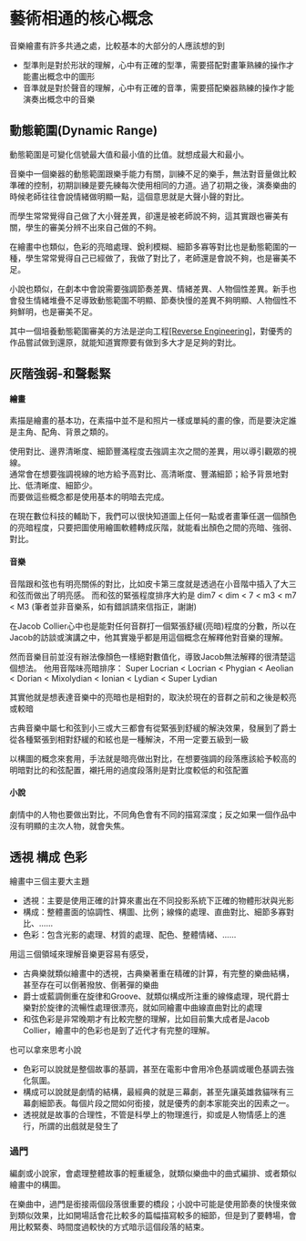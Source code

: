 # 藝術相通的核心概念

音樂繪畫有許多共通之處，比較基本的大部分的人應該想的到
* 型準則是對於形狀的理解，心中有正確的型準，需要搭配對畫筆熟練的操作才能畫出概念中的圖形
* 音準就是對於聲音的理解，心中有正確的音準，需要搭配樂器熟練的操作才能演奏出概念中的音樂

## 動態範圍(Dynamic Range)
動態範圍是可變化信號最大值和最小值的比值。就想成最大和最小。

音樂中一個樂器的動態範圍跟樂手能力有關，訓練不足的樂手，無法對音量做比較準確的控制，初期訓練是要先練每次使用相同的力道。過了初期之後，演奏樂曲的時候老師往往會說情緒做明顯一點，這個意思就是大聲小聲的對比。

而學生常常覺得自己做了大小聲差異，卻還是被老師說不夠，這其實跟也審美有關，學生的審美分辨不出來自己做的不夠。

在繪畫中也類似，色彩的亮暗處理、銳利模糊、細節多寡等對比也是動態範圍的一種，學生常常覺得自己已經做了，我做了對比了，老師還是會說不夠，也是審美不足。

小說也類似，在劇本中會說需要強調節奏差異、情緒差異、人物個性差異。新手也會發生情緒堆疊不足導致動態範圍不明顯、節奏快慢的差異不夠明顯、人物個性不夠鮮明，也是審美不足。

其中一個培養動態範圍審美的方法是逆向工程[[Reverse Engineering]](/Content/Article/Applied%20Sciences/Reverse%20Engineering)，對優秀的作品嘗試做到還原，就能知道實際要有做到多大才是足夠的對比。

## 灰階強弱-和聲鬆緊

#### 繪畫
素描是繪畫的基本功，在素描中並不是和照片一樣或單純的畫的像，而是要決定誰是主角、配角、背景之類的。

使用對比、邊界清晰度、細節豐滿程度去強調主次之間的差異，用以導引觀眾的視線。  
通常會在想要強調視線的地方給予高對比、高清晰度、豐滿細節；給予背景地對比、低清晰度、細節少。  
而要做這些概念都是使用基本的明暗去完成。

在現在數位科技的輔助下，我們可以很快知道圖上任何一點或者畫筆任選一個顏色的亮暗程度，只要把圖使用繪圖軟體轉成灰階，就能看出顏色之間的亮暗、強弱、對比。

#### 音樂
音階跟和弦也有明亮關係的對比，比如皮卡第三度就是透過在小音階中插入了大三和弦而做出了明亮感。
而和弦的緊張程度排序大約是 dim7 < dim < 7 < m3 < m7 < M3 (筆者並非音樂系，如有錯誤請來信指正，謝謝)

在Jacob Collier心中也是能對任何音群打一個緊張舒緩(亮暗)程度的分數，所以在Jacob的訪談或演講之中，他其實幾乎都是用這個概念在解釋他對音樂的理解。

然而音樂目前並沒有辦法像顏色一樣絕對數值化，導致Jacob無法解釋的很清楚這個想法。
他用音階味亮暗排序：
Super Locrian < Locrian < Phygian < Aeolian < Dorian < Mixolydian < Ionian < Lydian < Super Lydian  

其實他就是想表達音樂中的亮暗也是相對的，取決於現在的音群之前和之後是較亮或較暗

古典音樂中屬七和弦到小三或大三都會有從緊張到舒緩的解決效果，發展到了爵士從各種緊張到相對舒緩的和絃也是一種解決，不用一定要五級到一級

以構圖的概念來套用，手法就是暗亮做出對比，在想要強調的段落應該給予較高的明暗對比的和弦配置，襯托用的過度段落則是對比度較低的和弦配置

#### 小說
劇情中的人物也要做出對比，不同角色會有不同的描寫深度；反之如果一個作品中沒有明顯的主次人物，就會失焦。

## 透視 構成 色彩

繪畫中三個主要大主題
* 透視：主要是使用正確的計算來畫出在不同投影系統下正確的物體形狀與光影
* 構成：整體畫面的協調性、構圖、比例；線條的處理、直曲對比、細節多寡對比、......
* 色彩：包含光影的處理、材質的處理、配色、整體情緒、......

用這三個領域來理解音樂更容易有感受，
* 古典樂就類似繪畫中的透視，古典樂著重在精確的計算，有完整的樂曲結構，甚至存在可以倒著撥放、倒著彈的樂曲
* 爵士或藍調側重在旋律和Groove、就類似構成所注重的線條處理，現代爵士樂對於旋律的流暢性處理很漂亮，就如同繪畫中曲線直曲對比的處理
* 和弦色彩是非常晚期才有比較完整的理解，比如目前集大成者是Jacob Collier，繪畫中的色彩也是到了近代才有完整的理解。

也可以拿來思考小說
* 色彩可以說就是整個故事的基調，甚至在電影中會用冷色基調或暖色基調去強化氛圍。
* 構成可以說就是劇情的結構，最經典的就是三幕劇，甚至先讓英雄救貓咪有三幕劇細節表。每個片段之間如何銜接，就是優秀的劇本家能突出的因素之一。
* 透視就是故事的合理性，不管是科學上的物理進行，抑或是人物情感上的進行，所謂的出戲就是發生了

### 過門
編劇或小說家，會處理整體故事的輕重緩急，就類似樂曲中的曲式編排、或者類似繪畫中的構圖。

在樂曲中，過門是銜接兩個段落很重要的橋段；小說中可能是使用節奏的快慢來做到類似效果，比如開場話會花比較多的篇幅描寫較多的細節，但是到了要轉場，會用比較緊奏、時間度過較快的方式暗示這個段落的結束。



